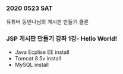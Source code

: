 ### 2020 0523 SAT
유튜버 동빈나님의 게시판 만들기 클론

### JSP 게시판 만들기 강좌 1강- Hello World!
* Java Ecplise EE install
* Tomcat 8.5v install
* MySQL install




